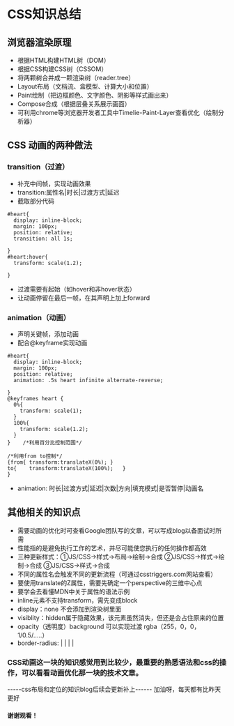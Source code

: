 # CSS知识总结

## 浏览器渲染原理

* 根据HTML构建HTML树（DOM）
* 根据CSS构建CSS树（CSSOM）
* 将两颗树合并成一颗渲染树（reader.tree）
* Layout布局（文档流、盒模型、计算大小和位置）
* Paint绘制（把边框颜色、文字颜色、阴影等样式画出来）
* Compose合成（根据层叠关系展示画面）
* 可利用chrome等浏览器开发者工具中Timelie-Paint-Layer查看优化（绘制分析器）

## CSS 动画的两种做法

### transition（过渡）
* 补充中间帧，实现动画效果
* transition:属性名|时长|过渡方式|延迟
* 截取部分代码
```（css）
#heart{
  display: inline-block;
  margin: 100px;
  position: relative;
  transition: all 1s;
  
}
#heart:hover{
  transform: scale(1.2);
  
}
```
* 过渡需要有起始（如hover和非hover状态）
* 让动画停留在最后一帧，在其声明上加上forward

### animation（动画）

* 声明关键帧，添加动画
* 配合@keyframe实现动画
```(CSS)
#heart{
  display: inline-block;
  margin: 100px;
  position: relative;
  animation: .5s heart infinite alternate-reverse;
  
}
@keyframes heart {
  0%{
    transform: scale(1);
  }
  100%{
    transform: scale(1.2);
  }
}    /*利用百分比控制范围*/

/*利用from to控制*/
{from{ transform:translateX(0%); }
to{    transform:translateX(100%);   }
}
```
* animation: 时长|过渡方式|延迟|次数|方向|填充模式|是否暂停|动画名

## 其他相关的知识点
* 需要动画的优化时可查看Google团队写的文章，可以写成blog以备面试时所需
* 性能指的是避免执行工作的艺术，并尽可能使您执行的任何操作都高效
* 三种更新样式：①JS/CSS→样式→布局→绘制→合成  ②JS/CSS→样式→绘制→合成 ③JS/CSS→样式→合成
* 不同的属性名会触发不同的更新流程（可通过csstriggers.com网站查看）
* 要使用translate的Z属性，需要先确定一个perspective的三维中心点
* 要学会去看懂MDN中关于属性的语法示例
* inline元素不支持transform，需先变成block
* display：none  不会添加到渲染树里面 
* visiblity：hidden属于隐藏效果，该元素虽然消失，但还是会占住原来的位置
* opacity（透明度）background 可以实现过渡  rgba（255，0，0，1/0.5/.....）
* border-radius: | |  |  |

### CSS动画这一块的知识感觉用到比较少，最重要的熟悉语法和css的操作，可以看看动画优化那一块的技术文章。

-----css布局和定位的知识blog后续会更新补上------
加油呀，每天都有比昨天更好
#### 谢谢观看！














